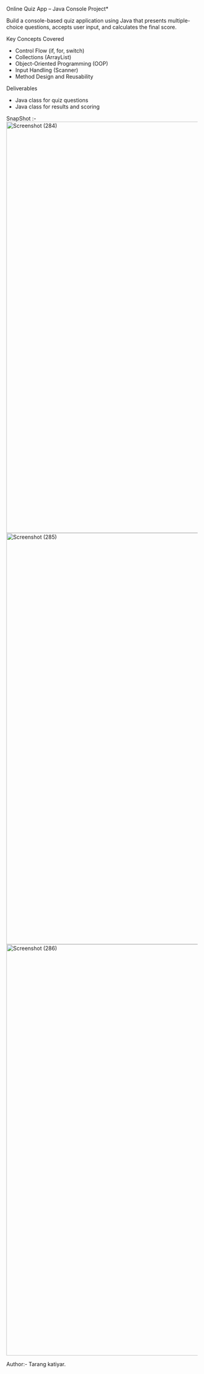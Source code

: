 Online Quiz App – Java Console Project*

Build a console-based quiz application using Java that presents multiple-choice questions, accepts user input, and calculates the final score.

Key Concepts Covered

- Control Flow (if, for, switch)
- Collections (ArrayList)
- Object-Oriented Programming (OOP)
- Input Handling (Scanner)
- Method Design and Reusability

Deliverables
- Java class for quiz questions
- Java class for results and scoring

SnapShot :- 
<img width="1920" height="1080" alt="Screenshot (284)" src="https://github.com/user-attachments/assets/5df616a4-ee76-47fc-a202-f8c6ee76c2a4" />
<img width="1920" height="1080" alt="Screenshot (285)" src="https://github.com/user-attachments/assets/f4a9646b-36bc-45cb-b1bf-4c4f43de11b1" />
<img width="1920" height="1080" alt="Screenshot (286)" src="https://github.com/user-attachments/assets/b6d018da-db02-4767-ad06-8e303041ab8c" />


Author:-  Tarang katiyar.
